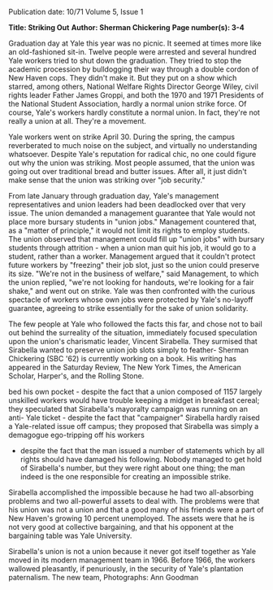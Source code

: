 Publication date: 10/71
Volume 5, Issue 1

**Title: Striking Out**
**Author: Sherman Chickering**
**Page number(s): 3-4**

Graduation day at Yale this year 
was no picnic. It seemed at times more 
like an old-fashioned sit-in. Twelve 
people were arrested and several hundred 
Yale workers tried to shut down 
the graduation. They tried to stop the 
academic procession by bulldogging 
their way through a double cordon of 
New Haven cops. They didn't make 
it. But they put on a show which starred, 
among others, National Welfare 
Rights Director George Wiley, civil 
rights leader Father James Groppi, 
and both the 1970 and 1971 Presidents 
of the National Student Association, 
hardly a normal union strike force. Of 
course, Yale's workers hardly constitute 
a normal union. In fact, they're 
not really a union at all. They're a 
movement. 

Yale workers went on strike April 
30. During the spring, the campus reverberated 
to much noise on the subject, 
and virtually no understanding 
whatsoever. Despite Yale's reputation 
for radical chic, no one could figure 
out why the union was striking. Most 
people assumed, that the union was 
going out over traditional bread and 
butter issues. After all, it just didn't 
make sense that the union was striking 
over "job security." 

From late January through graduation 
day, Yale's management representatives 
and union leaders had been 
deadlocked over that very issue. The 
union demanded a management guarantee 
that Yale would not place more 
bursary students in "union jobs." 
Management countered that, as a 
"matter of principle," it would not 
limit its rights to employ students. The 
union observed that management could 
fill up "union jobs" with bursary students 
through attrition - when a union 
man quit his job, it would go to a student, 
rather than a worker. Management 
argued that it couldn't protect 
future workers by "freezing" their job 
slot, just so the union could preserve 
its size. "We're not in the business of 
welfare," said Management, to which 
the union replied, "we're not looking 
for handouts, we're looking for a fair 
shake," and went out on strike. Yale 
was then confronted with the curious 
spectacle of workers whose own jobs 
were protected by Yale's no-layoff 
guarantee, agreeing to strike essentially 
for the sake of union solidarity. 

The few people at Yale who followed 
the facts this far, and chose not 
to bail out behind the surreality of the 
situation, immediately focused speculation 
upon the union's charismatic 
leader, Vincent Sirabella. They surmised 
that Sirabella wanted to preserve union 
job slots simply to feather-
Sherman Chickering (SBC '62) is 
currently working on a book. His 
writing has appeared in the Saturday 
Review, The New York Times, the 
American Scholar, Harper's, and the 
Rolling Stone. 

bed his own pocket - despite the fact 
that a union composed of 1157 largely 
unskilled workers would have trouble 
keeping a midget in breakfast cereal; 
they speculated that Sirabella's mayoralty 
campaign was running on an anti-
Yale ticket - despite the fact that 
"campaigner" Sirabella hardly raised 
a Yale-related issue off campus; they 
proposed that Sirabella was simply a 
demagogue ego-tripping off his workers 
- despite the fact that the man issued 
a number of statements which by all 
rights should have damaged his following. 
Nobody managed to get hold 
of Sirabella's number, but they were 
right about one thing; the man indeed 
is the one responsible for creating an 
impossible strike. 

Sirabella accomplished the impossible 
because he had two all-absorbing 
problems and two all-powerful assets 
to deal with. The problems were that 
his union was not a union and that a 
good many of his friends were a part of 
New Haven's growing 10 percent unemployed. 
The assets were that he is 
not very good at collective bargaining, 
and that his opponent at the bargaining 
table was Yale University. 

Sirabella's union is not a union because 
it never got itself together as 
Yale moved in its modern management 
team in 1966. Before 1966, the 
workers wallowed pleasantly, if penuriously, 
in the security of Yale's plantation 
paternalism. The new team, 
Photographs: Ann Goodman